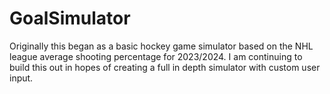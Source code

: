 # GoalSimulator
Originally this began as a basic hockey game simulator based on the NHL league average shooting percentage for 2023/2024. I am continuing to build this out in hopes of creating a full in depth simulator with custom user input.

